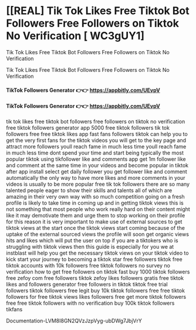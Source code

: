 # [[REAL] Tik Tok Likes Free Tiktok Bot Followers Free Followers on Tiktok No Verification [ WC3gUY1]

Tik Tok Likes Free Tiktok Bot Followers Free Followers on Tiktok No Verification

Tik Tok Likes Free Tiktok Bot Followers Free Followers on Tiktok No Verification

#### **TikTok Followers Generator 👉👉**  https://appbitly.com/UEvpV

#### **TikTok Followers Generator 👉👉**  https://appbitly.com/UEvpV

tik tok likes free tiktok bot followers free followers on tiktok no verification free tiktok followers generator app 5000 free tiktok followers tik tok followers free free tiktok likes app fast fans followers tiktok can help you to get the very first fans for the tiktok videos you will get to the key page and attract more followers youll reach fame in much less time youll reach fame in much less time dont spend your time and start being typically the most popular tiktok using tikfollower like and comments app get 1m follower like and comment at the same time in your videos and become popular in tiktok after app install select get daily follower you get follower like and comment automatically the only way to have more likes and more comments in your videos is usually to be more popular free tik tok followers there are so many talented people eager to show their skills and talents all of which are amazing in their very own way with so much competition going on a fresh profile is likely to take time in coming up and in getting tiktok views this is not something that most people who work really hard on their content might like it may demotivate them and urge them to stop working on their profile for this reason it is very important to make use of external sources to get tiktok views at the start once the tiktok views start coming because of the uptake of the external sourced views the profile will soon get organic views hits and likes which will put the user on top if you are a tiktokers who is struggling with tiktok views then this guide is especially for you we at instblast will help you get the necessary tiktok views on your tiktok video to kick start your journey to becoming a tiktok star free followers tiktok free tiktok accounts with 10k followers free tiktok followers no survey no verification how to get free followers on tiktok fast buy 1000 tiktok followers free zefoy com free followers tiktok zefoy likes followers gratis free tiktok likes and followers generator free followers in tiktok tiktok free trial followers tiktok followers free legit buy 10k tiktok followers free free tiktok followers for free tiktok views likes followers free get more tiktok followers free free tiktok followers with no verification buy 100k tiktok followers tikfans

Documentation-LVM8I8GN2QVzJzpVyg-ubDWg7JbjVrY

